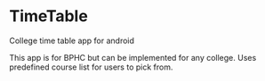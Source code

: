 # TimeTable
College time table app for android

This app is for BPHC but can be implemented for any college. Uses predefined course list for users to pick from.
